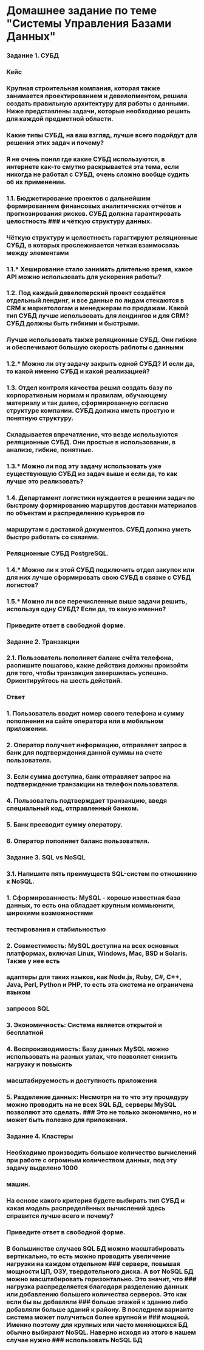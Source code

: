 # Домашнее задание по теме "Системы Управления Базами Данных"
###
### Задание 1. СУБД
### Кейс
### Крупная строительная компания, которая также занимается проектированием и девелопментом, решила создать правильную архитектуру для работы с данными. Ниже представлены задачи, которые необходимо решить для каждой предметной области.
###
### Какие типы СУБД, на ваш взгляд, лучше всего подойдут для решения этих задач и почему?
### Я не очень понял где какие СУБД используются, в интернете как-то смутно раскрывается эта тема, если никогда не работал с СУБД, очень сложно вообще судить об их применении.
### 1.1. Бюджетирование проектов с дальнейшим формированием финансовых аналитических отчётов и прогнозирования рисков. СУБД должна гарантировать целостность ### и чёткую структуру данных.
### Чёткую структуру и целостность гарагтируют реляционные СУБД, в которых прослеживается четкая взаимосвязь между элементами
###
### 1.1.* Хеширование стало занимать длительно время, какое API можно использовать для ускорения работы?
###
### 1.2. Под каждый девелоперский проект создаётся отдельный лендинг, и все данные по лидам стекаются в CRM к маркетологам и менеджерам по продажам. Какой тип СУБД лучше использовать для лендингов и для CRM? СУБД должны быть гибкими и быстрыми.
### Лучше использовать также реляционные СУБД. Они гибкие и обеспечивают большую скорость раблоты с данными
### 1.2.* Можно ли эту задачу закрыть одной СУБД? И если да, то какой именно СУБД и какой реализацией?
###
### 1.3. Отдел контроля качества решил создать базу по корпоративным нормам и правилам, обучающему материалу и так далее, сформированную согласно структуре компании. СУБД должна иметь простую и понятную структуру.
### Складывается впречатление, что везде используются реляционные СУБД. Они простые в использовании, в анализе, гибкие, понятные. 
###
### 1.3.* Можно ли под эту задачу использовать уже существующую СУБД из задач выше и если да, то как лучше это реализовать?
###
### 1.4. Департамент логистики нуждается в решении задач по быстрому формированию маршрутов доставки материалов по объектам и распределению курьеров по 
### маршрутам с доставкой документов. СУБД должна уметь быстро работать со связями.
### Реляционные СУБД PostgreSQL.
### 1.4.* Можно ли к этой СУБД подключить отдел закупок или для них лучше сформировать свою СУБД в связке с СУБД логистов?
###
### 1.5.* Можно ли все перечисленные выше задачи решить, используя одну СУБД? Если да, то какую именно?
###
### Приведите ответ в свободной форме.
###
### Задание 2. Транзакции
### 2.1. Пользователь пополняет баланс счёта телефона, распишите пошагово, какие действия должны произойти для того, чтобы транзакция завершилась успешно. Ориентируйтесь на шесть действий.
### Ответ
### 1. Пользователь вводит номер своего телефона и сумму пополнения на сайте оператора или в мобильном приложении.
### 2. Оператор получает информацию, отправляет запрос в банк для подтверждения данной суммы на счете пользователя.
### 3. Если сумма доступна, банк отправляет запрос на подтверждение транзакции на телефон пользователя.
### 4. Пользователь подтверждает транзакцию, введя специальный код, отправленный банком.
### 5. Банк прееводит сумму оператору.
### 6. Оператор пополняет баланс пользователя.
###
### Задание 3. SQL vs NoSQL
### 3.1. Напишите пять преимуществ SQL-систем по отношению к NoSQL.
### 1. Сформированность: MySQL - хорошо известная база данных, то есть она обладает крупным коммьюнити, широкими возможностями 
### тестирования и стабильностью
### 2. Совместимость: MySQL доступна на всех основных платформах, включая Linux, Windows, Mac, BSD и Solaris. Также у нее есть 
### адаптеры для таких языков, как Node.js, Ruby, C#, C++, Java, Perl, Python и PHP, то есть эта система не ограничена языком 
### запросов SQL
### 3. Экономичность: Система является открытой и бесплатной
### 4. Воспроизводимость: Базу данных MySQL можно использовать на разных узлах, что позволяет снизить нагрузку и повысить 
### масштабируемость и доступность приложения
### 5. Разделение данных: Несмотря на то что эту процедуру можно проводить на не всех SQL БД, серверы MySQL позволяют это сделать. ### Это не только экономично, но и может быть полезно для приложения.

### Задание 4. Кластеры
### Необходимо производить большое количество вычислений при работе с огромным количеством данных, под эту задачу выделено 1000 
### машин.
###
### На основе какого критерия будете выбирать тип СУБД и какая модель распределённых вычислений здесь справится лучше всего и почему?
###
### Приведите ответ в свободной форме.
###  
###  В большинстве случаев SQL БД можно масштабировать вертикально, то есть можно проводить увеличение нагрузки на каждом отдельном ### сервере, повышая мощности ЦП, ОЗУ, твердотельного диска. А вот NoSQL БД можно масштабировать горизонтально. Это значит, что     ### нагрузка распределяется благодаря разделению данных или добавлению большего количества серверов. Это как если бы вы добавляли ### больше  этажей к зданию либо добавляли больше зданий к району. В последнем варианте система может получиться более крупной и  ### мощной. Именно поэтому для крупных или часто меняющихся БД обычно выбирают NoSQL. Наверно исходя из этого в нашем случае нужно ### использовать NoSQL БД 
###  